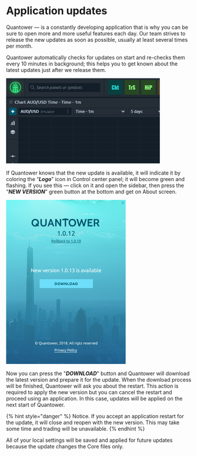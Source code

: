 # Application updates

Quantower — is a constantly developing application that is why you can be sure to open more and more useful features each day. Our team strives to release the new updates as soon as possible, usually at least several times per month.

Quantower automatically checks for updates on start and re-checks them every 10 minutes in background; this helps you to get known about the latest updates just after we release them.

![Green flashing logo &#x2014; update is available](../.gitbook/assets/updateicon.png)

If Quantower knows that the new update is available, it will indicate it by coloring the “_**Logo**_” icon in Control center panel; it will become green and flashing. If you see this — click on it and open the sidebar, then press the “_**NEW VERSION**_” green button at the bottom and get on About screen.

![New version is available for download](../.gitbook/assets/updateavailable.png)

Now you can press the "_**DOWNLOAD**_" button and Quantower will download the latest version and prepare it for the update. When the download process will be finished, Quantower will ask you about the restart. This action is required to apply the new version but you can cancel the restart and proceed using an application. In this case, updates will be applied on the next start of Quantower.

{% hint style="danger" %}
Notice. If you accept an application restart for the update, it will close and reopen with the new version. This may take some time and trading will be unavailable.
{% endhint %}

All of your local settings will be saved and applied for future updates because the update changes the Core files only.

